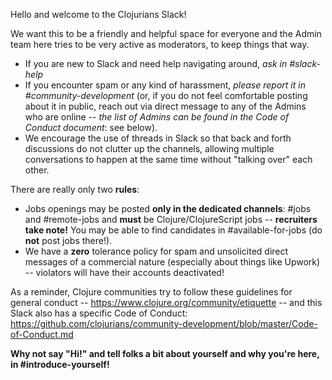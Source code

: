 Hello and welcome to the Clojurians Slack!

We want this to be a friendly and helpful space for everyone and the Admin team here tries to be very active as moderators, to keep things that way.
* If you are new to Slack and need help navigating around, _ask in #slack-help_
* If you encounter spam or any kind of harassment, _please report it in #community-development_ (or, if you do not feel comfortable posting about it in public, reach out via direct message to any of the Admins who are online -- _the list of Admins can be found in the Code of Conduct document_: see below).
* We encourage the use of threads in Slack so that back and forth discussions do not clutter up the channels, allowing multiple conversations to happen at the same time without "talking over" each other.


There are really only two **rules**:
* Jobs openings may be posted **only in the dedicated channels**: #jobs and #remote-jobs and **must** be Clojure/ClojureScript jobs -- **recruiters take note!** You may be able to find candidates in #available-for-jobs (do **not** post jobs there!).
* We have a **zero** tolerance policy for spam and unsolicited direct messages of a commercial nature (especially about things like Upwork) -- violators will have their accounts deactivated!

As a reminder, Clojure communities try to follow these guidelines for general conduct -- https://www.clojure.org/community/etiquette -- and this Slack also has a specific Code of Conduct: https://github.com/clojurians/community-development/blob/master/Code-of-Conduct.md

**Why not say "Hi!" and tell folks a bit about yourself and why you're here, in #introduce-yourself!**
